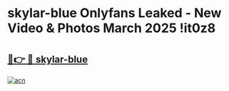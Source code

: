 # skylar-blue Onlyfans Leaked - New Video & Photos March 2025 !it0z8

# <h2><a href="https://h6qj5t.iuczelnia.edu.pl?title=skylar-blue&ref=it0z8">🔗👉 🔴 skylar-blue</a></h2>

[![acn](https://github.com/user-attachments/assets/0f9c940e-d8b0-45ae-aac7-cd30a18b3e1c)](https://h6qj5t.iuczelnia.edu.pl?title=skylar-blue&ref=it0z8)

